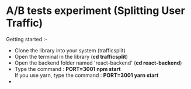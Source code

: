 # A/B tests experiment (Splitting User Traffic)

Getting started :- 

- Clone the library into your system (trafficsplit)
- Open the terminal in the library (<b>cd trafficsplit</b>)
- Open the backend folder named 'react-backend' (<b>cd react-backend</b>)
- Type the command : <b>PORT=3001 npm start</b> <br>
  If you use yarn, type the command : <b>PORT=3001 yarn start</b>
- 
